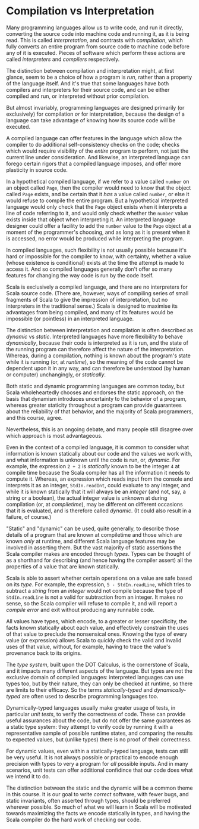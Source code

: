 # Compilation vs Interpretation

Many programming languages allow us to write code, and run it directly, converting the source code into machine
code and running it, as it is being read. This is called _interpretation_, and contrasts with _compilation_,
which fully converts an entire program from source code to machine code before any of it is executed. Pieces of
software which perform these actions are called _interpreters_ and _compilers_ respectively.

The distinction between compilation and interpretation might, at first glance, seem to be a choice of how a
program is _run_, rather than a property of the language itself. And it's true that some languages have both
compilers and interpreters for their source code, and can be either compiled and run, or interpreted without
prior compilation.

But almost invariably, programming languages are designed primarily (or exclusively) for compilation _or_ for
interpretation, because the design of a language can take advantage of knowing how its source code will be
executed.

A compiled language can offer features in the language which allow the compiler to do additional
self-consistency checks on the code; checks which would require visibility of the _entire_ program to perform,
not just the current line under consideration. And likewise, an interpreted language can forego certain rigors
that a compiled language imposes, and offer more plasticity in source code.

In a hypothetical compiled language, if we refer to a value called `number` on an object called `Page`, then the
compiler would need to know that the object called `Page` exists, and be certain that it _has_ a value called
`number`, or else it would refuse to compile the entire program. But a hypothetical interpreted language would
only check that the `Page` object exists when it interprets a line of code referring to it, and would only check
whether the `number` value exists inside that object when interpreting it. An interpreted language designer
could offer a facility to add the `number` value to the `Page` object at a moment of the programmer's choosing,
and as long as it is present when it is accessed, no error would be produced while interpreting the program.

In compiled languages, such flexibility is not usually possible because it's hard or impossible for the compiler
to know, with certainty, whether a value (whose existence is conditional) exists at the time the attempt is made
to access it. And so compiled languages generally don't offer so many features for changing the way code is run
by the code itself.

Scala is exclusively a compiled language, and there are no interpreters for Scala source code. (There are,
however, ways of compiling series of small fragments of Scala to give the impression of interpretation, but no
interpreters in the traditional sense.) Scala is designed to maximise its advantages from being compiled, and
many of its features would be impossible (or pointless) in an interpreted language.

The distinction between interpretation and compilation is often described as _dynamic_ vs _static_. Interpreted
languages have more flexibility to behave _dynamically_, because their code is interpreted as it is run, and
the state of the running program can therefore affect the nature of the interpretation. Whereas, during a
compilation, nothing is known about the program's state while it is running (or, at _runtime_), so the meaning
of the code cannot be dependent upon it in any way, and can therefore be understood (by human or computer)
unchangingly, or _statically_.

Both static and dynamic programming languages are common today, but Scala wholeheartedly chooses and endorses
the static approach, on the basis that dynamism introduces uncertainty to the behavior of a program, whereas
greater staticity throughout a program can provide guarantees about the reliability of that behavior, and the
majority of Scala programmers, and this course, agree.

Nevertheless, this is an ongoing debate, and many people still disagree over which approach is most
advantageous.

Even in the context of a compiled language, it is common to consider what information is known statically about
our code and the values we work with, and what information is unknown until the code is run, or, _dynamic_. For
example, the expression `2 + 2` is _statically_ known to be the integer `4` at compile time because the Scala
compiler has all the information it needs to compute it. Whereas, an expression which reads input from the
console and interprets it as an integer, `StdIn.readInt`, could evaluate to any integer, and while it is known
statically that it will always be an _integer_ (and not, say, a string or a boolean), the actual integer value
is unknown at during compilation (or, at _compiletime_), may be different on different occasions that it is
evaluated, and is therefore called _dynamic_. (It could also result in a failure, of course.)

"Static" and "dynamic" can be used, quite generally, to describe those details of a program that are known at
compiletime and those which are known _only_ at runtime, and different Scala language features may be involved
in asserting them. But the vast majority of static assertions the Scala compiler makes are encoded through
_types_. Types can be thought of as a shorthand for describing (and hence having the compiler assert) all the
properties of a value that are known statically.

Scala is able to assert whether certain operations on a value are safe based on its _type_. For example, the
expression, `5 - StdIn.readLine`, which tries to subtract a _string_ from an _integer_ would not compile because
the type of `StdIn.readLine` is not a valid for subtraction from an integer. It makes no sense, so the Scala
compiler will refuse to compile it, and will report a _compile error_ and exit without producing any runnable
code.

All values have types, which encode, to a greater or lesser specificity, the facts known statically about each
value, and effectively constrain the uses of that value to preclude the nonsensical ones. Knowing the type of
every value (or expression) allows Scala to quickly check the valid and invalid uses of that value, without, for
example, having to trace the value's provenance back to its origins.

The _type system_, built upon the DOT Calculus, is the cornerstone of Scala, and it impacts many different
aspects of the language. But types are not the exclusive domain of compiled languages: interpreted languages can
use types too, but by their nature, they can only be checked at runtime, so there are limits to their efficacy.
So the terms _statically-typed_ and _dynamically-typed_ are often used to describe programming languages too.

Dynamically-typed languages usually make greater usage of tests, in particular _unit tests_, to verify the
correctness of code. These can provide useful assurances about the code, but do not offer the same guarantees as
a static type system: they attempt to verify code by running it with a representative sample of possible runtime
states, and comparing the results to expected values, but (unlike types) there is no proof of their correctness.

For dynamic values, even within a statically-typed language, tests can still be very useful. It is not always
possible or practical to encode enough precision with types to very a program for _all_ possible inputs. And in
many scenarios, unit tests can offer additional confidince that our code does what we intend it to do.

The distinction between the static and the dynamic will be a common theme in this course. It is our goal to
write _correct_ software, with fewer bugs, and static invariants, often asserted through types, should be
preferred wherever possible. So much of what we will learn in Scala will be motivated towards maximizing the
facts we encode statically in types, and having the Scala compiler do the hard work of checking our code.

